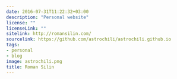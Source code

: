 ```yaml
---
date: 2016-07-31T11:22:32+03:00
description: "Personal website"
license: ""
licenseLink: ""
sitelink: http://romansilin.com/
sourcelink: https://github.com/astrochili/astrochili.github.io
tags:
- personal
- blog
image: astrochili.png
title: Roman Silin
---
```


